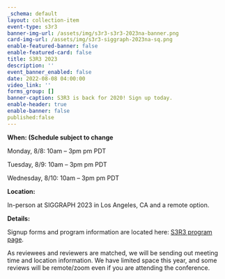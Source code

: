 ```yaml
---
_schema: default
layout: collection-item
event-type: s3r3
banner-img-url: /assets/img/s3r3-s3r3-2023na-banner.png
card-img-url: /assets/img/s3r3-siggraph-2023na-sq.png
enable-featured-banner: false
enable-featured-card: false
title: S3R3 2023
description: ''
event_banner_enabled: false
date: 2022-08-08 04:00:00
video_link: ''
forms_group: []
banner-caption: S3R3 is back for 2020! Sign up today.
enable-header: true
enable-banner: false
published:false
---
```

**When: (Schedule subject to change**

Monday, 8/8: 10am – 3pm pm PDT

Tuesday, 8/9: 10am – 3pm pm PDT

Wednesday, 8/10: 10am – 3pm pm PDT

**Location:**

In-person at SIGGRAPH 2023 in Los Angeles, CA and a remote option.

**Details:**

Signup forms and program information are located here: [S3R3 program page]().

As reviewees and reviewers are matched, we will be sending out meeting time and location information. We have limited space this year, and some reviews will be remote/zoom even if you are attending the conference.
